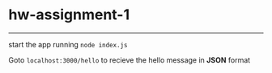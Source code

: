 # hw-assignment-1
----------
start the app running
`node index.js`

Goto `localhost:3000/hello` to recieve the hello message in **JSON** format
